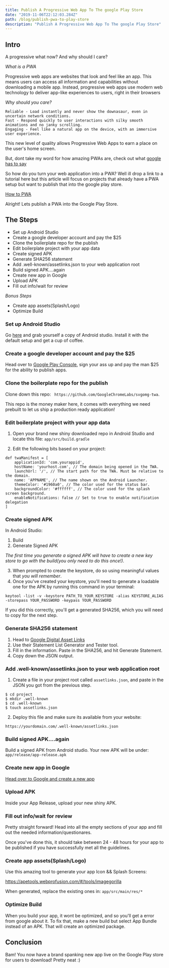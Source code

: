 ```yaml
---
title: Publish A Progressive Web App To The google Play Store
date: "2019-11-06T22:12:03.284Z"
path: /blog/publish-pwa-to-play-store
description: "Publish A Progressive Web App To The google Play Store"
---
```


## Intro

A progressive what now? And why should I care?

*What is a PWA*

Progressive web apps are websites that look and feel like an app. This means users can access all information and capabilities without downloading a mobile app. Instead, progressive web apps use modern web technology to deliver app-like experiences to users, right in their browsers

*Why should you care?*

``` 
Reliable - Load instantly and never show the downasaur, even in uncertain network conditions.
Fast - Respond quickly to user interactions with silky smooth animations and no janky scrolling.
Engaging - Feel like a natural app on the device, with an immersive user experience.
```

This new level of quality allows Progressive Web Apps to earn a place on the user's home screen. 

But, dont take my word for how amazing PWAs are, check out what [google has to say](https://developers.google.com/web/progressive-web-apps)


So how do you turn your web application into a PWA? Well ill drop a link to a tutorial here but this article will focus on projects that already have a PWA setup but want to publish that into the google play store.

[How to PWA](https://developers.google.com/web/fundamentals/codelabs/your-first-pwapp)

Alright! Lets publish a PWA into the Google Play Store.

## The Steps

- Set up Android Studio
- Create a google developer account and pay the $25
- Clone the boilerplate repo for the publish
- Edit boilerplate project with your app data
- Create signed APK 
- Generate SHA256 statement 
- Add .well-known/assetlinks.json to your web application root
- Build signed APK....again
- Create new app in Google 
- Upload APK
- Fill out info/wait for review 


_Bonus Steps_

- Create app assets(Splash/Logo)
- Optimize Build 

### Set up Android Studio

Go [here](https://developer.android.com/studio/) and grab yourself a copy of Android studio. Install it with the default setup and get a cup of coffee. 

### Create a google developer account and pay the $25

Head over to [Google Play Console](https://play.google.com/apps/publish/signup/#EnterDetailsPlace), sign your ass up and pay the man $25 for the ability to publish apps.

### Clone the boilerplate repo for the publish

Clone down this repo: ` https://github.com/GoogleChromeLabs/svgomg-twa`.

This repo is the money maker here, it comes with everything we need prebuilt to let us ship a production ready application!

### Edit boilerplate project with your app data

1. Open your brand new shiny downloaded repo in Android Studio and locate this file: `app/src/build.gradle`

2. Edit the following bits based on your project:

```
def twaManifest = [
    applicationId: 'com.yourappid',
    hostName: 'yourhost.com', // The domain being opened in the TWA.
    launchUrl: '/', // The start path for the TWA. Must be relative to the domain.
    name: 'APPNAME', // The name shown on the Android Launcher.
    themeColor: '#1960a0', // The color used for the status bar.
    backgroundColor: '#ffffff', // The color used for the splash screen background.
    enableNotifications: false // Set to true to enable notification delegation
]
```

### Create signed APK

In Android Studio: 

1. Build 
2. Generate Signed APK

_The first time you generate a signed APK will have to create a new key store to go with the build(you only need to do this once!)._

3. When prompted to create the keystore, do so using meaningful values that *you will remember*.
4. Once you've created your keystore, you'll need to generate a loadable one for the APK by running this command in your terminal:

`keytool -list -v -keystore PATH_TO_YOUR_KEYSTORE -alias KEYSTORE_ALIAS -storepass YOUR_PASSWORD -keypass YOUR_PASSWORD`

If you did this correctly, you'll get a generated SHA256, which you will need to copy for the next step.

### Generate SHA256 statement

1. Head to [Google Digital Asset Links](https://developers.google.com/digital-asset-links/tools/generator)
2. Use their Statement List Generator and Tester tool.
3. Fill in the information. Paste in the SHA256, and hit Generate Statement.
4. Copy down the JSON output. 

### Add .well-known/assetlinks.json to your web application root

1. Create a file in your project root called `assetlinks.json`, and paste in the JSON you got from the previous step.

```
$ cd project
$ mkdir .well-known
$ cd .well-known
$ touch assetlinks.json
```

2. Deploy this file and make sure its available from your website:

`https://yourdomain.com/.well-known/assetlinks.json`

### Build signed APK....again

Build a signed APK from Android studio. Your new APK will be under: `app/release/app-release.apk`

### Create new app in Google

[Head over to Google and create a new app](https://play.google.com/apps/publish/)

### Upload APK

Inside your App Release, upload your new shiny APK.

### Fill out info/wait for review

Pretty straight forward! Head into all the empty sections of your app and fill out the needed information/questionares.

Once you've done this, it should take between 24 - 48 hours for your app to be published if you have successfully met all the guidelines.

### Create app assets(Splash/Logo) 

Use this amazing tool to generate your app Icon && Splash Screens:

https://apetools.webprofusion.com/#/tools/imagegorilla

When generated, replace the existing ones in: `app/src/main/res/*`

### Optimize Build

When you build your app, it wont be optimized, and so you'll get a error from google about it. To fix that, make a new build but select App Bundle instead of an APK. That will create an optimized package.

## Conclusion

Bam! You now have a brand spanking new app live on the Google Play store for users to download! Pretty neat :)
